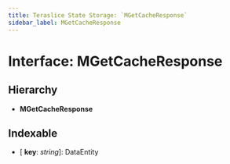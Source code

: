 ```yaml
---
title: Teraslice State Storage: `MGetCacheResponse`
sidebar_label: MGetCacheResponse
---
```


# Interface: MGetCacheResponse

## Hierarchy

* **MGetCacheResponse**

## Indexable

* \[ **key**: *string*\]: DataEntity
